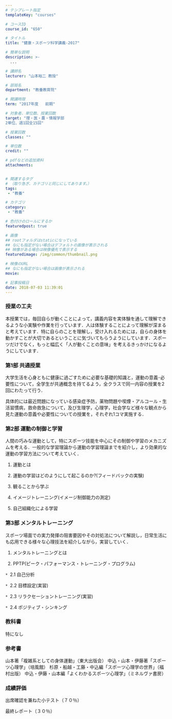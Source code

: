 ```yaml
---
# テンプレート指定
templateKey: "courses"

# コースID
course_id: "650"

# タイトル
title: "健康・スポーツ科学講義-2017"

# 簡単な説明
description: >-
  ...

# 講師名
lecturer: "山本裕二 教授"

# 部局名
department: "教養教育院"

# 開講時限
term: "2017年度	前期"

# 対象者、単位数、授業回数
target: "理・医・農・情報学部
2単位、週1回全15回"

# 授業回数
classes: ""

# 単位数
credit: ""

# pdfなどの追加資料
attachments: 


# 関連するタグ
# （取り急ぎ、カテゴリと同じにしてあります。）
tags:
 - "教養"

# カテゴリ
category:
 - "教養"

# 色付けのロールにするか
featuredpost: true

# 画像
## rootフォルダはstaticになっている
## なにも指定がない場合はデフォルトの画像が表示される
## 映像がある場合は映像優先で表示する
featuredimage: /img/common/thumbnail.png

# 映像のURL
## なにも指定がない場合は画像が表示される
movie: 

# 記事投稿日
date: 2018-07-03 11:39:01
---
```






### 授業の工夫
本授業では，毎回自らが動くことによって，講義内容を実体験を通して理解できるような小実験や作業を行っています．人は体験することによって理解が深まると考えています．特に自らのことを理解し，受け入れるためには，自らの身体を動かすことが大切であるということに気づいてもらうようにしています．スポーツだけでなく，もっと幅広く「人が動くことの意味」を考えるきっかけになるようにしています．







### 第1部 共通授業
大学生活を心身ともに健康に過ごすために必要な基礎的知識と，運動の意義･必要性について，全学生が共通概念を持てるよう，全クラスで同一内容の授業を2回にわたって行う．
	
具体的には最近問題になっている感染症予防，薬物問題や喫煙・アルコール・生活習慣病，救命救急について，及び生理学，心理学，社会学など様々な観点から見た運動の意義や必要性についての授業を，それぞれ1コマ実施する．
	
### 第2部 運動の制御と学習
人間の巧みな運動として，特にスポーツ技能を中心にその制御や学習のメカニズムを考える．一般的な学習理論から運動の学習理論までを紹介し，より効果的な運動の学習方法について考えていく．
	
1. 運動とは

2. 運動の学習はどのようにして起こるのか?(フィードバックの実験)

3. 観ることから学ぶ

4. イメージトレーニング(イメージ制御能力の測定)

5. 自己組織化による学習

### 第3部 メンタルトレーニング
スポーツ場面での実力発揮の阻害要因やその対処法について解説し，日常生活にも応用できる様々な心理技法を紹介しながら，実習していく．
	
1. メンタルトレーニングとは

2. PPTP(ピーク・パフォーマンス・トレーニング・プログラム)

`* `2.1 自己分析
		
`* `2.2 目標設定(実習)
		
`* `2.3 リラクセーショントレーニング(実習)
		
`* `2.4 ポジティブ・シンキング
		
### 教科書
特になし

### 参考書
山本著「複雑系としての身体運動」（東大出版会）
中込・山本・伊藤著「スポーツ心理学」（培風館）
杉原・船越・工藤・中込編「スポーツ心理学の世界」（福村出版）
中込・伊藤・山本編「よくわかるスポーツ心理学」（ミネルヴァ書房）











### 成績評価

<p>出席確認を兼ねた小テスト（７０％）</p>
<p>最終レポート（３０％）</p>



